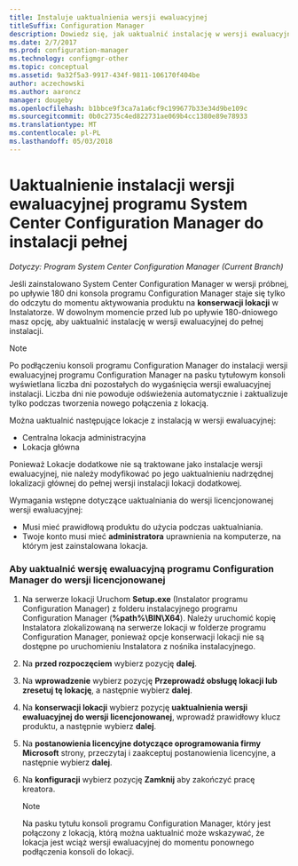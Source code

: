 ```yaml
---
title: Instaluje uaktualnienia wersji ewaluacyjnej
titleSuffix: Configuration Manager
description: Dowiedz się, jak uaktualnić instalację w wersji ewaluacyjnej do pełnej instalacji programu System Center Configuration Manager.
ms.date: 2/7/2017
ms.prod: configuration-manager
ms.technology: configmgr-other
ms.topic: conceptual
ms.assetid: 9a32f5a3-9917-434f-9811-106170f404be
author: aczechowski
ms.author: aaroncz
manager: dougeby
ms.openlocfilehash: b1bbce9f3ca7a1a6cf9c199677b33e34d9be109c
ms.sourcegitcommit: 0b0c2735c4ed822731ae069b4cc1380e89e78933
ms.translationtype: MT
ms.contentlocale: pl-PL
ms.lasthandoff: 05/03/2018
---
```

# <a name="upgrade-an-evaluation-installation-of-system-center-configuration-manager-to-a-full-installation"></a>Uaktualnienie instalacji wersji ewaluacyjnej programu System Center Configuration Manager do instalacji pełnej

*Dotyczy: Program System Center Configuration Manager (Current Branch)*

Jeśli zainstalowano System Center Configuration Manager w wersji próbnej, po upływie 180 dni konsola programu Configuration Manager staje się tylko do odczytu do momentu aktywowania produktu na **konserwacji lokacji** w Instalatorze. W dowolnym momencie przed lub po upływie 180-dniowego masz opcję, aby uaktualnić instalację w wersji ewaluacyjnej do pełnej instalacji.  

> [!NOTE]  
>  Po podłączeniu konsoli programu Configuration Manager do instalacji wersji ewaluacyjnej programu Configuration Manager na pasku tytułowym konsoli wyświetlana liczba dni pozostałych do wygaśnięcia wersji ewaluacyjnej instalacji. Liczba dni nie powoduje odświeżenia automatycznie i zaktualizuje tylko podczas tworzenia nowego połączenia z lokacją.  

 Można uaktualnić następujące lokacje z instalacją w wersji ewaluacyjnej:  

-   Centralna lokacja administracyjna  
-   Lokacja główna  

Ponieważ Lokacje dodatkowe nie są traktowane jako instalacje wersji ewaluacyjnej, nie należy modyfikować po jego uaktualnieniu nadrzędnej lokalizacji głównej do pełnej wersji instalacji lokacji dodatkowej.  

Wymagania wstępne dotyczące uaktualniania do wersji licencjonowanej wersji ewaluacyjnej:  

-   Musi mieć prawidłową produktu do użycia podczas uaktualniania.  
-   Twoje konto musi mieć **administratora** uprawnienia na komputerze, na którym jest zainstalowana lokacja.  

### <a name="to-upgrade-an-evaluation-version-of-configuration-manager-to-a-licensed-version"></a>Aby uaktualnić wersję ewaluacyjną programu Configuration Manager do wersji licencjonowanej  

1.  Na serwerze lokacji Uruchom **Setup.exe** (Instalator programu Configuration Manager) z folderu instalacyjnego programu Configuration Manager (**%path%\BIN\X64**). Należy uruchomić kopię Instalatora zlokalizowaną na serwerze lokacji w folderze programu Configuration Manager, ponieważ opcje konserwacji lokacji nie są dostępne po uruchomieniu Instalatora z nośnika instalacyjnego.  
2.  Na **przed rozpoczęciem** wybierz pozycję **dalej**.  
3.  Na **wprowadzenie** wybierz pozycję **Przeprowadź obsługę lokacji lub zresetuj tę lokację**, a następnie wybierz **dalej**.  
4.  Na **konserwacji lokacji** wybierz pozycję **uaktualnienia wersji ewaluacyjnej do wersji licencjonowanej**, wprowadź prawidłowy klucz produktu, a następnie wybierz **dalej**.  
5.  Na **postanowienia licencyjne dotyczące oprogramowania firmy Microsoft** strony, przeczytaj i zaakceptuj postanowienia licencyjne, a następnie wybierz **dalej**.  
6.  Na **konfiguracji** wybierz pozycję **Zamknij** aby zakończyć pracę kreatora.  

    > [!NOTE]  
    >  Na pasku tytułu konsoli programu Configuration Manager, który jest połączony z lokacją, którą można uaktualnić może wskazywać, że lokacja jest wciąż wersji ewaluacyjnej do momentu ponownego podłączenia konsoli do lokacji.  
